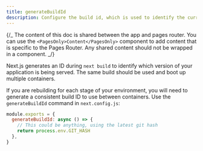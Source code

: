 ```yaml
---
title: generateBuildId
description: Configure the build id, which is used to identify the current build in which your application is being served.
---
```


{/_ The content of this doc is shared between the app and pages router. You can use the `<PagesOnly>Content</PagesOnly>` component to add content that is specific to the Pages Router. Any shared content should not be wrapped in a component. _/}

Next.js generates an ID during `next build` to identify which version of your application is being served. The same build should be used and boot up multiple containers.

If you are rebuilding for each stage of your environment, you will need to generate a consistent build ID to use between containers. Use the `generateBuildId` command in `next.config.js`:

```jsx filename="next.config.js"
module.exports = {
  generateBuildId: async () => {
    // This could be anything, using the latest git hash
    return process.env.GIT_HASH
  },
}
```
